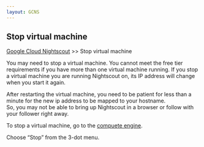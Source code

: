 ```yaml
---
layout: GCNS
---
```


## Stop virtual machine  
[Google Cloud Nightscout](./GoogleCloud.md) >> Stop virtual machine  
  
You may need to stop a virtual machine.  You cannot meet the free tier requirements if you have more than one virtual machine running.  If you stop a virtual machine you are running Nightscout on, its IP address will change when you start it again.  
  
After restarting the virtual machine, you need to be patient for less than a minute for the new ip address to be mapped to your hostname.  
So, you may not be able to bring up Nightscout in a browser or follow with your follower right away.  
  
To stop a virtual machine, go to the [compuete engine](./ComputeEngine.md).  

Choose “Stop” from the 3-dot menu.  
  
